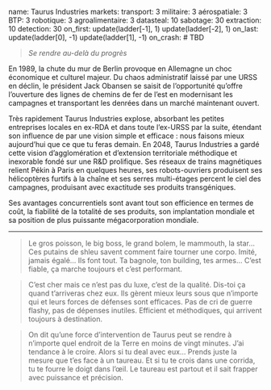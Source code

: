 name: Taurus Industries
markets:
    transport: 3
    militaire: 3
    aérospatiale: 3
    BTP: 3
    robotique: 3
    agroalimentaire: 3
datasteal: 10
sabotage: 30
extraction: 10
detection: 30
on_first:
    update(ladder[-1], 1)
    update(ladder[-2], 1)
on_last:
    update(ladder[0], -1)
    update(ladder[1], -1)
on_crash:
    # TBD

> *Se rendre au-delà du progrès*

En 1989, la chute du mur de Berlin provoque en Allemagne un choc économique et culturel majeur. Du chaos administratif laissé par une URSS en déclin, le président Jack Obansen se saisit de l’opportunité qu’offre l’ouverture des lignes de chemins de fer de l’est en modernisant les campagnes et transportant les denrées dans un marché maintenant ouvert. 


Très rapidement Taurus Industries explose, absorbant les petites entreprises locales en ex-RDA et dans toute l’ex-URSS par la suite, étendant son influence de par une vision simple et efficace : nous faisons mieux aujourd’hui que ce que tu feras demain. En 2048, Taurus Industries a gardé cette vision d’agglomération et d’extension territoriale méthodique et inexorable fondé sur une R&D prolifique. Ses réseaux de trains magnétiques relient Pékin à Paris en quelques heures, ses robots-ouvriers produisent ses hélicoptères furtifs à la chaîne et ses serres multi-étages percent le ciel des campagnes, produisant avec exactitude ses produits transgéniques. 


Ses avantages concurrentiels sont avant tout son efficience en termes de coût, la fiabilité de la totalité de ses produits, son implantation mondiale et sa position de plus puissante mégacorporation mondiale.



---

>Le gros poisson, le big boss, le grand bolem, le mammouth, la star…  Ces putains de shleu savent comment faire tourner une corpo. Imité, jamais égalé… Ils font tout. Ta bagnole, ton building, tes armes… C’est fiable, ça marche toujours et c’est performant. 

>C’est cher mais ce n’est pas du luxe, c’est de la qualité. Dis-toi ça quand t’arriveras chez eux. Ils gèrent mieux leurs sous que n’importe qui et leurs forces de défenses sont efficaces. Pas de cri de guerre flashy, pas de dépenses inutiles. Efficient  et méthodiques, qui arrivent toujours à destination. 

>On dit qu’une force d’intervention de Taurus peut se rendre à n’importe quel endroit de la Terre en moins de vingt minutes. J’ai tendance à le croire. Alors si tu deal avec eux… Prends juste la mesure que t’es face à un taureau. Et si tu te crois dans une corrida, tu te fourre le doigt dans l’œil. Le taureau est partout et il sait frapper avec puissance et précision. 
